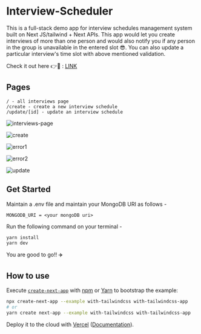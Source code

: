 # Interview-Scheduler
This is a full-stack demo app for interview schedules management system built on Next JS/tailwind + Next APIs. This app would let you create interviews of more than one person and would also notify you if any person in the group is unavailable in the entered slot 😎.
You can also update a particular interview's time slot with above mentioned validation. 

Check it out here 👉🔗  : [LINK](https://the-scheduler.vercel.app/)

## Pages

```
/ - all interviews page
/create - create a new interview schedule
/update/[id] - update an interview schedule
```

![interviews-page](https://user-images.githubusercontent.com/57484457/146367740-d320cf87-6125-42e8-9c79-88055adca337.png)

![create](https://user-images.githubusercontent.com/57484457/146258222-f6a1f915-6f1b-4946-8f16-cec4dfb583e5.png) 

![error1](https://user-images.githubusercontent.com/57484457/146333112-babcd52c-97e8-46a8-8064-75ad384c80ac.png)

![error2](https://user-images.githubusercontent.com/57484457/146333118-c0492cbc-96c7-42d4-8a79-01896c8c21e7.png)

![update](https://user-images.githubusercontent.com/57484457/146258235-a162672e-fd89-43eb-ae65-b912eff55568.png)


## Get Started
Maintain a .env file and maintain your MongoDB URI as follows - 

```
MONGODB_URI = <your mongoDB uri>
```

Run the following command on your terminal -

```
yarn install
yarn dev
```

You are good to go!! ✈️

## How to use

Execute [`create-next-app`](https://github.com/vercel/next.js/tree/canary/packages/create-next-app) with [npm](https://docs.npmjs.com/cli/init) or [Yarn](https://yarnpkg.com/lang/en/docs/cli/create/) to bootstrap the example:

```bash
npx create-next-app --example with-tailwindcss with-tailwindcss-app
# or
yarn create next-app --example with-tailwindcss with-tailwindcss-app
```

Deploy it to the cloud with [Vercel](https://vercel.com/new?utm_source=github&utm_medium=readme&utm_campaign=next-example) ([Documentation](https://nextjs.org/docs/deployment)).